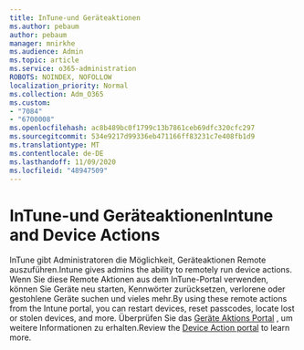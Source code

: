 ```yaml
---
title: InTune-und Geräteaktionen
ms.author: pebaum
author: pebaum
manager: mnirkhe
ms.audience: Admin
ms.topic: article
ms.service: o365-administration
ROBOTS: NOINDEX, NOFOLLOW
localization_priority: Normal
ms.collection: Adm_O365
ms.custom:
- "7084"
- "6700008"
ms.openlocfilehash: ac8b489bc0f1799c13b7861ceb69dfc320cfc297
ms.sourcegitcommit: 534e9217d99336eb471166ff83231c7e408fb1d9
ms.translationtype: MT
ms.contentlocale: de-DE
ms.lasthandoff: 11/09/2020
ms.locfileid: "48947509"
---
```

# <a name="intune-and-device-actions"></a><span data-ttu-id="1e51f-102">InTune-und Geräteaktionen</span><span class="sxs-lookup"><span data-stu-id="1e51f-102">Intune and Device Actions</span></span>

<span data-ttu-id="1e51f-103">InTune gibt Administratoren die Möglichkeit, Geräteaktionen Remote auszuführen.</span><span class="sxs-lookup"><span data-stu-id="1e51f-103">Intune gives admins the ability to remotely run device actions.</span></span> <span data-ttu-id="1e51f-104">Wenn Sie diese Remote Aktionen aus dem InTune-Portal verwenden, können Sie Geräte neu starten, Kennwörter zurücksetzen, verlorene oder gestohlene Geräte suchen und vieles mehr.</span><span class="sxs-lookup"><span data-stu-id="1e51f-104">By using these remote actions from the Intune portal, you can restart devices, reset passcodes, locate lost or stolen devices, and more.</span></span> <span data-ttu-id="1e51f-105">Überprüfen Sie das [Geräte Aktions Portal](https://docs.microsoft.com/mem/intune/remote-actions/) , um weitere Informationen zu erhalten.</span><span class="sxs-lookup"><span data-stu-id="1e51f-105">Review the [Device Action portal](https://docs.microsoft.com/mem/intune/remote-actions/) to learn more.</span></span>
